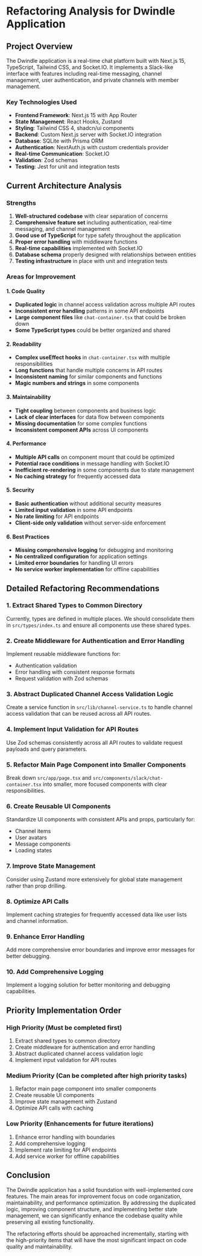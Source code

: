# Refactoring Analysis for Dwindle Application

## Project Overview

The Dwindle application is a real-time chat platform built with Next.js 15, TypeScript, Tailwind CSS, and Socket.IO. It implements a Slack-like interface with features including real-time messaging, channel management, user authentication, and private channels with member management.

### Key Technologies Used
- **Frontend Framework**: Next.js 15 with App Router
- **State Management**: React Hooks, Zustand
- **Styling**: Tailwind CSS 4, shadcn/ui components
- **Backend**: Custom Next.js server with Socket.IO integration
- **Database**: SQLite with Prisma ORM
- **Authentication**: NextAuth.js with custom credentials provider
- **Real-time Communication**: Socket.IO
- **Validation**: Zod schemas
- **Testing**: Jest for unit and integration tests

## Current Architecture Analysis

### Strengths
1. **Well-structured codebase** with clear separation of concerns
2. **Comprehensive feature set** including authentication, real-time messaging, and channel management
3. **Good use of TypeScript** for type safety throughout the application
4. **Proper error handling** with middleware functions
5. **Real-time capabilities** implemented with Socket.IO
6. **Database schema** properly designed with relationships between entities
7. **Testing infrastructure** in place with unit and integration tests

### Areas for Improvement

#### 1. Code Quality
- **Duplicated logic** in channel access validation across multiple API routes
- **Inconsistent error handling** patterns in some API endpoints
- **Large component files** like `chat-container.tsx` that could be broken down
- **Some TypeScript types** could be better organized and shared

#### 2. Readability
- **Complex useEffect hooks** in `chat-container.tsx` with multiple responsibilities
- **Long functions** that handle multiple concerns in API routes
- **Inconsistent naming** for similar components and functions
- **Magic numbers and strings** in some components

#### 3. Maintainability
- **Tight coupling** between components and business logic
- **Lack of clear interfaces** for data flow between components
- **Missing documentation** for some complex functions
- **Inconsistent component APIs** across UI components

#### 4. Performance
- **Multiple API calls** on component mount that could be optimized
- **Potential race conditions** in message handling with Socket.IO
- **Inefficient re-rendering** in some components due to state management
- **No caching strategy** for frequently accessed data

#### 5. Security
- **Basic authentication** without additional security measures
- **Limited input validation** in some API endpoints
- **No rate limiting** for API endpoints
- **Client-side only validation** without server-side enforcement

#### 6. Best Practices
- **Missing comprehensive logging** for debugging and monitoring
- **No centralized configuration** for application settings
- **Limited error boundaries** for handling UI errors
- **No service worker implementation** for offline capabilities

## Detailed Refactoring Recommendations

### 1. Extract Shared Types to Common Directory
Currently, types are defined in multiple places. We should consolidate them in `src/types/index.ts` and ensure all components use these shared types.

### 2. Create Middleware for Authentication and Error Handling
Implement reusable middleware functions for:
- Authentication validation
- Error handling with consistent response formats
- Request validation with Zod schemas

### 3. Abstract Duplicated Channel Access Validation Logic
Create a service function in `src/lib/channel-service.ts` to handle channel access validation that can be reused across all API routes.

### 4. Implement Input Validation for API Routes
Use Zod schemas consistently across all API routes to validate request payloads and query parameters.

### 5. Refactor Main Page Component into Smaller Components
Break down `src/app/page.tsx` and `src/components/slack/chat-container.tsx` into smaller, more focused components with clear responsibilities.

### 6. Create Reusable UI Components
Standardize UI components with consistent APIs and props, particularly for:
- Channel items
- User avatars
- Message components
- Loading states

### 7. Improve State Management
Consider using Zustand more extensively for global state management rather than prop drilling.

### 8. Optimize API Calls
Implement caching strategies for frequently accessed data like user lists and channel information.

### 9. Enhance Error Handling
Add more comprehensive error boundaries and improve error messages for better debugging.

### 10. Add Comprehensive Logging
Implement a logging solution for better monitoring and debugging capabilities.

## Priority Implementation Order

### High Priority (Must be completed first)
1. Extract shared types to common directory
2. Create middleware for authentication and error handling
3. Abstract duplicated channel access validation logic
4. Implement input validation for API routes

### Medium Priority (Can be completed after high priority tasks)
1. Refactor main page component into smaller components
2. Create reusable UI components
3. Improve state management with Zustand
4. Optimize API calls with caching

### Low Priority (Enhancements for future iterations)
1. Enhance error handling with boundaries
2. Add comprehensive logging
3. Implement rate limiting for API endpoints
4. Add service worker for offline capabilities

## Conclusion

The Dwindle application has a solid foundation with well-implemented core features. The main areas for improvement focus on code organization, maintainability, and performance optimization. By addressing the duplicated logic, improving component structure, and implementing better state management, we can significantly enhance the codebase quality while preserving all existing functionality.

The refactoring efforts should be approached incrementally, starting with the high-priority items that will have the most significant impact on code quality and maintainability.